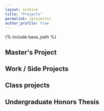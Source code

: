 ```yaml
---
layout: archive
title: "Projects"
permalink: /projects/
author_profile: true
---
```


{% include base_path %}

## Master's Project

## Work / Side Projects

## Class projects

## Undergraduate Honors Thesis
